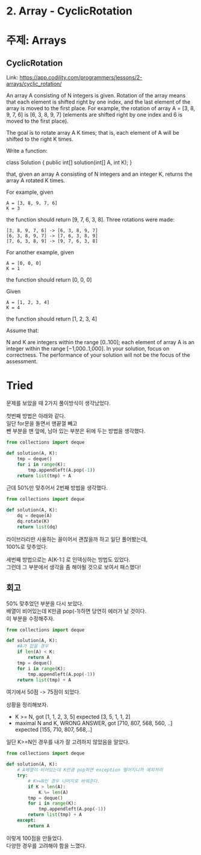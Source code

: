 # 2. Array - CyclicRotation


# 주제: Arrays

## CyclicRotation

Link: https://app.codility.com/programmers/lessons/2-arrays/cyclic_rotation/

An array A consisting of N integers is given. Rotation of the array means that each element is shifted right by one index, and the last element of the array is moved to the first place. For example, the rotation of array A = [3, 8, 9, 7, 6] is [6, 3, 8, 9, 7] (elements are shifted right by one index and 6 is moved to the first place).

The goal is to rotate array A K times; that is, each element of A will be shifted to the right K times.

Write a function:

class Solution { public int[] solution(int[] A, int K); }

that, given an array A consisting of N integers and an integer K, returns the array A rotated K times.

For example, given

    A = [3, 8, 9, 7, 6]
    K = 3
the function should return [9, 7, 6, 3, 8]. Three rotations were made:

    [3, 8, 9, 7, 6] -> [6, 3, 8, 9, 7]
    [6, 3, 8, 9, 7] -> [7, 6, 3, 8, 9]
    [7, 6, 3, 8, 9] -> [9, 7, 6, 3, 8]
For another example, given

    A = [0, 0, 0]
    K = 1
the function should return [0, 0, 0]

Given

    A = [1, 2, 3, 4]
    K = 4
the function should return [1, 2, 3, 4]

Assume that:

N and K are integers within the range [0..100];
each element of array A is an integer within the range [−1,000..1,000].
In your solution, focus on correctness. The performance of your solution will not be the focus of the assessment.

# Tried

문제를 보았을 때 2가지 풀이방식이 생각났었다.  

첫번째 방법은 아래와 같다.  
일단 for문을 돌면서 맨끝껄 빼고  
뺀 부분을 맨 앞에, 남아 있는 부분은 뒤에 두는 방법을 생각했다.

```python
from collections import deque

def solution(A, K):
    tmp = deque()
    for i in range(K):
        tmp.appendleft(A.pop(-1))
    return list(tmp) + A
```

근데 50%만 맞추어서 2번째 방법을 생각했다.

```python
from collections import deque

def solution(A, K):
    dq = deque(A)
    dq.rotate(K)
    return list(dq)
```

라이브러리만 사용하는 꼴이어서 괜찮을까 하고 일단 풀어봤는데,  
100%로 맞추었다.

세번째 방법으로는 A\[K-1:\] 로 인덱싱하는 방법도 있었다.  
그런데 그 부분에서 생각을 좀 해야될 것으로 보여서 패스했다!  

## 회고

50% 맞추었던 부분을 다시 보았다.  
배열이 비어있는데 K만큼 pop(-1)하면 당연히 에러가 날 것이다.  
이 부분을 수정해주자.  

```python
from collections import deque

def solution(A, K):
    #A가 없을 경우 
    if len(A) < K:
        return A
    tmp = deque()
    for i in range(K):
        tmp.appendleft(A.pop(-1))
    return list(tmp) + A
```

여기에서 50점 -> 75점이 되었다.  

상황을 정리해보자.  
- K >= N, got \[1, 1, 2, 3, 5\] expected \[3, 5, 1, 1, 2\]
- maximal N and K, WRONG ANSWER, got \[710, 807, 568, 560, ..\] expected \[155, 710, 807, 568,..\]

일단 K>=N인 경우를 내가 잘 고려하지 않았음을 알았다.  

```python
from collections import deque

def solution(A, K):
    # A배열이 비어있는데 K만큼 pop하면 exception 떨어지니까 예외처리
    try:
        # K>=N인 경우 나머지로 바꿔준다.
        if K > len(A):
            K %= len(A)
        tmp = deque()
        for i in range(K):
            tmp.appendleft(A.pop(-1))
        return list(tmp) + A
    except:
        return A
```

이렇게 100점을 만들었다.  
다양한 경우를 고려해야 함을 느꼈다.

